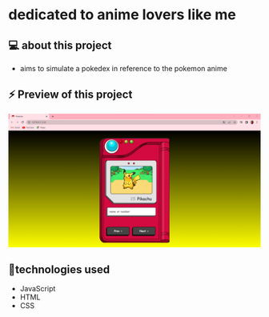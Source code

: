 # dedicated to anime lovers like me

## 💻 about this project
- aims to simulate a pokedex in reference to the pokemon anime

## ⚡ Preview of this project
![Preview](assets/Captura%20de%20tela%202023-02-03%20154148.png)

## 🚀technologies used
- JavaScript
- HTML
- CSS
